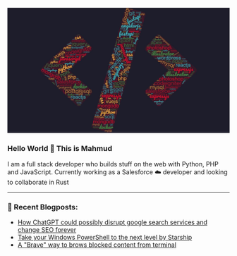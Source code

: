 ![alt text](images/skill-set-compressed.jpg)
### Hello World 👋 This is Mahmud 
I am a full stack developer who builds stuff on the web with Python, PHP and JavaScript. Currently working as a Salesforce ☁️ developer and looking to collaborate in Rust

---
### 📝 Recent Blogposts:
<!-- BLOG-POST-LIST:START -->
- [How ChatGPT could possibly disrupt google search services and change SEO forever](https://dev.to/ganmahmud/how-chatgpt-could-possibly-disrupt-google-search-services-and-change-seo-forever-4nd9)
- [Take your Windows PowerShell to the next level by Starship](https://dev.to/ganmahmud/take-your-windows-powershell-to-the-next-level-by-starship-2gb2)
- [A "Brave" way to brows blocked content from terminal](https://dev.to/ganmahmud/a-brave-way-to-brows-blocked-content-from-terminal-4k78)
<!-- BLOG-POST-LIST:END -->


<!--
**ganmahmud/ganmahmud** is a ✨ _special_ ✨ repository because its `README.md` (this file) appears on your GitHub profile.

Here are some ideas to get you started:

- 🔭 I’m currently working on ...
- 🌱 I’m currently learning ...
- 👯 I’m looking to collaborate on ...
- 🤔 I’m looking for help with ...
- 💬 Ask me about ...
- 📫 How to reach me: ...
- 😄 Pronouns: ...
- ⚡ Fun fact: ...
-->

